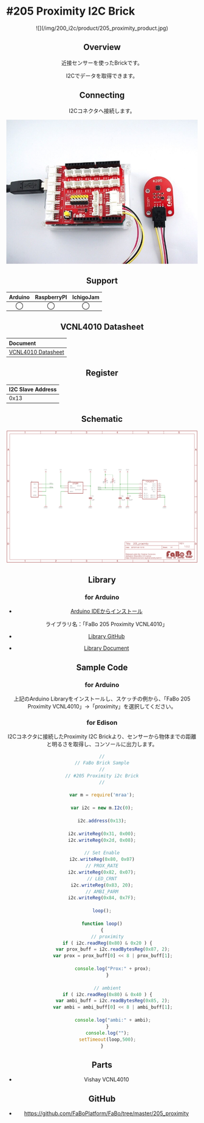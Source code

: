 # #205 Proximity I2C Brick

<center>![](/img/200_i2c/product/205_proximity_product.jpg)
<!--COLORME-->

## Overview
近接センサーを使ったBrickです。

I2Cでデータを取得できます。

## Connecting
I2Cコネクタへ接続します。

![](/img/200_i2c/connect/205_proximity_connect.jpg)

## Support
|Arduino|RaspberryPI|IchigoJam|
|:--:|:--:|:--:|
|◯|◯|◯|

## VCNL4010 Datasheet
| Document |
|:--|
| [VCNL4010 Datasheet](https://www.adafruit.com/images/product-files/466/vcnl4010.pdf) |

## Register
| I2C Slave Address |
|:-- |
| 0x13 |

## Schematic
![](/img/200_i2c/schematic/205_proximity_schematic.png)

## Library
### for Arduino
- [Arduino IDEからインストール](http://fabo.io/library_install.html)

  ライブラリ名：「FaBo 205 Proximity VCNL4010」

- [Library GitHub](https://github.com/FaBoPlatform/FaBoProximity-VCNL4010-Library)
- [Library Document](http://fabo.io/doxygen/FaBoProximity-VCNL4010-Library/)

## Sample Code
### for Arduino
上記のArduino Libraryをインストールし、スケッチの例から、「FaBo 205 Proximity VCNL4010」→「proximity」を選択してください。

### for Edison
I2Cコネクタに接続したProximity I2C Brickより、センサーから物体までの距離と明るさを取得し、コンソールに出力します。
```js
//
// FaBo Brick Sample
//
// #205 Proximity i2c Brick
//

var m = require('mraa');

var i2c = new m.I2c(0);

i2c.address(0x13);

i2c.writeReg(0x31, 0x00);
i2c.writeReg(0x2d, 0x08);

// Set Enable
i2c.writeReg(0x80, 0x07)
// PROX_RATE
i2c.writeReg(0x82, 0x07);
// LED_CRNT
i2c.writeReg(0x83, 20);
// AMBI_PARM
i2c.writeReg(0x84, 0x7F);

loop();

function loop()
{
    // proximity
    if ( i2c.readReg(0x80) & 0x20 ) {
        var prox_buff = i2c.readBytesReg(0x87, 2);
        var prox = prox_buff[0] << 8 | prox_buff[1];

        console.log("Prox:" + prox);
    }

    // ambient
    if ( i2c.readReg(0x80) & 0x40 ) {
        var ambi_buff = i2c.readBytesReg(0x85, 2);
        var ambi = ambi_buff[0] << 8 | ambi_buff[1];

        console.log("ambi:" + ambi);
    }
    console.log("");
    setTimeout(loop,500);
}
```

## Parts
- Vishay VCNL4010

## GitHub
- https://github.com/FaBoPlatform/FaBo/tree/master/205_proximity
